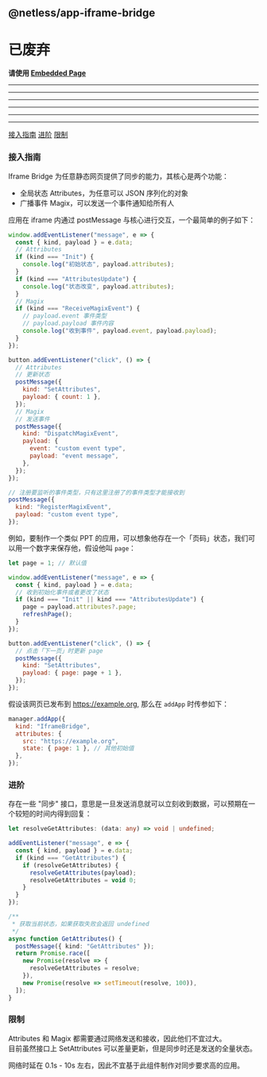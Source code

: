 ## @netless/app-iframe-bridge

# 已废弃

**请使用 [Embedded Page](https://github.com/netless-io/netless-app/tree/master/packages/app-embedded-page)**

---

---

---

---

---

---

[接入指南](#接入指南) [进阶](#进阶) [限制](#限制)

### 接入指南

Iframe Bridge 为任意静态网页提供了同步的能力，其核心是两个功能：

- 全局状态 Attributes，为任意可以 JSON 序列化的对象
- 广播事件 Magix，可以发送一个事件通知给所有人

应用在 iframe 内通过 postMessage 与核心进行交互，一个最简单的例子如下：

```js
window.addEventListener("message", e => {
  const { kind, payload } = e.data;
  // Attributes
  if (kind === "Init") {
    console.log("初始状态", payload.attributes);
  }
  if (kind === "AttributesUpdate") {
    console.log("状态改变", payload.attributes);
  }
  // Magix
  if (kind === "ReceiveMagixEvent") {
    // payload.event 事件类型
    // payload.payload 事件内容
    console.log("收到事件", payload.event, payload.payload);
  }
});

button.addEventListener("click", () => {
  // Attributes
  // 更新状态
  postMessage({
    kind: "SetAttributes",
    payload: { count: 1 },
  });
  // Magix
  // 发送事件
  postMessage({
    kind: "DispatchMagixEvent",
    payload: {
      event: "custom event type",
      payload: "event message",
    },
  });
});

// 注册要监听的事件类型，只有这里注册了的事件类型才能接收到
postMessage({
  kind: "RegisterMagixEvent",
  payload: "custom event type",
});
```

例如，要制作一个类似 PPT 的应用，可以想象他存在一个「页码」状态，我们可以用一个数字来保存他，假设他叫 `page`：

```js
let page = 1; // 默认值

window.addEventListener("message", e => {
  const { kind, payload } = e.data;
  // 收到初始化事件或者更改了状态
  if (kind === "Init" || kind === "AttributesUpdate") {
    page = payload.attributes?.page;
    refreshPage();
  }
});

button.addEventListener("click", () => {
  // 点击「下一页」时更新 page
  postMessage({
    kind: "SetAttributes",
    payload: { page: page + 1 },
  });
});
```

假设该网页已发布到 https://example.org, 那么在 `addApp` 时传参如下：

```js
manager.addApp({
  kind: "IframeBridge",
  attributes: {
    src: "https://example.org",
    state: { page: 1 }, // 其他初始值
  },
});
```

### 进阶

存在一些 "同步" 接口，意思是一旦发送消息就可以立刻收到数据，可以预期在一个较短的时间内得到回复：

```ts
let resolveGetAttributes: (data: any) => void | undefined;

addEventListener("message", e => {
  const { kind, payload } = e.data;
  if (kind === "GetAttributes") {
    if (resolveGetAttributes) {
      resolveGetAttributes(payload);
      resolveGetAttributes = void 0;
    }
  }
});

/**
 * 获取当前状态，如果获取失败会返回 undefined
 */
async function GetAttributes() {
  postMessage({ kind: "GetAttributes" });
  return Promise.race([
    new Promise(resolve => {
      resolveGetAttributes = resolve;
    }),
    new Promise(resolve => setTimeout(resolve, 100)),
  ]);
}
```

### 限制

Attributes 和 Magix 都需要通过网络发送和接收，因此他们不宜过大。\
目前虽然接口上 SetAttributes 可以差量更新，但是同步时还是发送的全量状态。

网络时延在 0.1s - 10s 左右，因此不宜基于此组件制作对同步要求高的应用。
